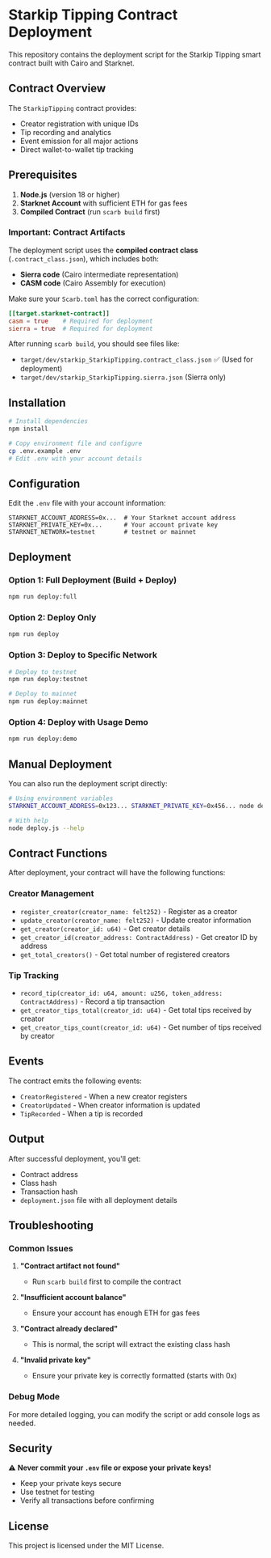 # Starkip Tipping Contract Deployment

This repository contains the deployment script for the Starkip Tipping smart contract built with Cairo and Starknet.

## Contract Overview

The `StarkipTipping` contract provides:
- Creator registration with unique IDs
- Tip recording and analytics
- Event emission for all major actions
- Direct wallet-to-wallet tip tracking

## Prerequisites

1. **Node.js** (version 18 or higher)
2. **Starknet Account** with sufficient ETH for gas fees
3. **Compiled Contract** (run `scarb build` first)

### Important: Contract Artifacts

The deployment script uses the **compiled contract class** (`.contract_class.json`), which includes both:
- **Sierra code** (Cairo intermediate representation)
- **CASM code** (Cairo Assembly for execution)

Make sure your `Scarb.toml` has the correct configuration:
```toml
[[target.starknet-contract]]
casm = true    # Required for deployment
sierra = true  # Required for deployment
```

After running `scarb build`, you should see files like:
- `target/dev/starkip_StarkipTipping.contract_class.json` ✅ (Used for deployment)
- `target/dev/starkip_StarkipTipping.sierra.json` (Sierra only)

## Installation

```bash
# Install dependencies
npm install

# Copy environment file and configure
cp .env.example .env
# Edit .env with your account details
```

## Configuration

Edit the `.env` file with your account information:

```env
STARKNET_ACCOUNT_ADDRESS=0x...  # Your Starknet account address
STARKNET_PRIVATE_KEY=0x...      # Your account private key
STARKNET_NETWORK=testnet        # testnet or mainnet
```

## Deployment

### Option 1: Full Deployment (Build + Deploy)
```bash
npm run deploy:full
```

### Option 2: Deploy Only
```bash
npm run deploy
```

### Option 3: Deploy to Specific Network
```bash
# Deploy to testnet
npm run deploy:testnet

# Deploy to mainnet
npm run deploy:mainnet
```

### Option 4: Deploy with Usage Demo
```bash
npm run deploy:demo
```

## Manual Deployment

You can also run the deployment script directly:

```bash
# Using environment variables
STARKNET_ACCOUNT_ADDRESS=0x123... STARKNET_PRIVATE_KEY=0x456... node deploy.js

# With help
node deploy.js --help
```

## Contract Functions

After deployment, your contract will have the following functions:

### Creator Management
- `register_creator(creator_name: felt252)` - Register as a creator
- `update_creator(creator_name: felt252)` - Update creator information
- `get_creator(creator_id: u64)` - Get creator details
- `get_creator_id(creator_address: ContractAddress)` - Get creator ID by address
- `get_total_creators()` - Get total number of registered creators

### Tip Tracking
- `record_tip(creator_id: u64, amount: u256, token_address: ContractAddress)` - Record a tip transaction
- `get_creator_tips_total(creator_id: u64)` - Get total tips received by creator
- `get_creator_tips_count(creator_id: u64)` - Get number of tips received by creator

## Events

The contract emits the following events:
- `CreatorRegistered` - When a new creator registers
- `CreatorUpdated` - When creator information is updated
- `TipRecorded` - When a tip is recorded

## Output

After successful deployment, you'll get:
- Contract address
- Class hash
- Transaction hash
- `deployment.json` file with all deployment details

## Troubleshooting

### Common Issues

1. **"Contract artifact not found"**
   - Run `scarb build` first to compile the contract

2. **"Insufficient account balance"**
   - Ensure your account has enough ETH for gas fees

3. **"Contract already declared"**
   - This is normal, the script will extract the existing class hash

4. **"Invalid private key"**
   - Ensure your private key is correctly formatted (starts with 0x)

### Debug Mode

For more detailed logging, you can modify the script or add console logs as needed.

## Security

⚠️ **Never commit your `.env` file or expose your private keys!**

- Keep your private keys secure
- Use testnet for testing
- Verify all transactions before confirming

## License

This project is licensed under the MIT License.
